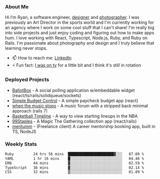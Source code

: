 ### About Me
Hi I’m Ryan, a software engineer, [designer](https://www.denvermullets.com/video) and [photographer](https://www.denvermullets.com/). I was previously an Art Director in the sports world and I'm currently working for an agency where I work on some cool stuff that I can't share! I'm really big into side projects and just enjoy coding and figuring out how to make apps hum. I love working with React, Typescript, Node.js, Ruby, and Ruby on Rails. I'm passionate about photography and design and I truly believe that learning never stops.

- 📫 How to reach me: [LinkedIn](https://www.linkedin.com/in/ryanvaznis)
- ⚡ Fun fact: [I was on tv](https://vimeo.com/381425882) for a little bit and I think it's still in rotation

### Deployed Projects
- [BallotBox](https://voteballotbox.com/) - A social polling application w/embeddable widget (react/ts/rails/solidqueue/sockets)
- [Simple Budget Control](https://simplebudgetcontrol.com/) - A simple paycheck budget app (react)
- [when the music stops](https://whenthemusicstops.net) - A music forum with a stripped back minimal approach (rails 7)
- [Basketball Timeline](https://basketball-timeline.com/?team=PHO&year=2023) - A way to view starting lineups in the NBA
- [99Staples](https://www.99staples.com/collections/denvermullets/9) - A Magic The Gathering collection app (react/rails)
- [mentumm](https://portal.mentumm.com/) - (Freelance client) A career mentorship booking app, built in TS, NodeJS

### Weekly Stats
<!--START_SECTION:waka-->

```txt
Ruby         24 hrs 56 mins  █████████████████████▓░░░   87.09 %
YAML         1 hr 16 mins    █░░░░░░░░░░░░░░░░░░░░░░░░   04.46 %
ERB          44 mins         ▓░░░░░░░░░░░░░░░░░░░░░░░░   02.59 %
TypeScript   36 mins         ▓░░░░░░░░░░░░░░░░░░░░░░░░   02.14 %
CSS          32 mins         ▒░░░░░░░░░░░░░░░░░░░░░░░░   01.89 %
```

<!--END_SECTION:waka-->
